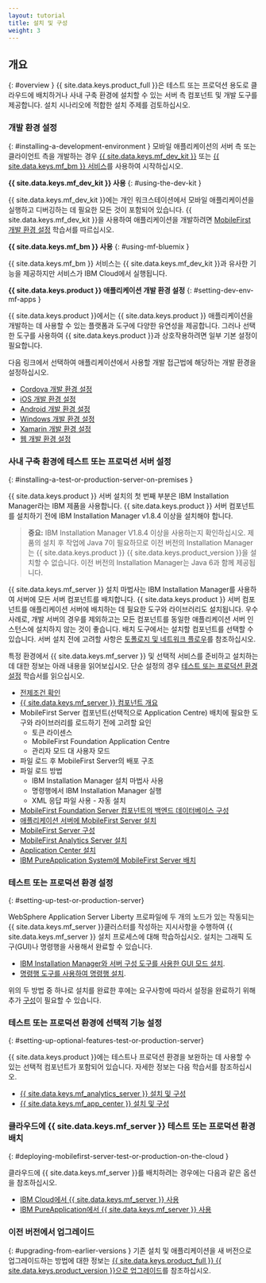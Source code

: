 ```yaml
---
layout: tutorial
title: 설치 및 구성
weight: 3
---
```

<!-- NLS_CHARSET=UTF-8 -->
## 개요
{: #overview }
{{ site.data.keys.product_full }}은 테스트 또는 프로덕션 용도로 클라우드에 배치하거나 사내 구축 환경에 설치할 수 있는 서버 측 컴포넌트 및 개발 도구를 제공합니다. 설치 시나리오에 적합한 설치 주제를 검토하십시오.

### 개발 환경 설정
{: #installing-a-development-environment }
모바일 애플리케이션의 서버 측 또는 클라이언트 측을 개발하는 경우 [{{ site.data.keys.mf_dev_kit }}](development/mobilefirst/) 또는 [{{ site.data.keys.mf_bm }} 서비스](../bluemix/using-mobile-foundation)를 사용하여 시작하십시오.

**{{ site.data.keys.mf_dev_kit }} 사용**
{: #using-the-dev-kit }

{{ site.data.keys.mf_dev_kit }}에는 개인 워크스테이션에서 모바일 애플리케이션을 실행하고 디버깅하는 데 필요한 모든 것이 포함되어 있습니다. {{ site.data.keys.mf_dev_kit }}을 사용하여 애플리케이션을 개발하려면 [MobileFirst 개발 환경 설정](development/mobilefirst) 학습서를 따르십시오.

**{{ site.data.keys.mf_bm }} 사용**
{: #using-mf-bluemix }

{{ site.data.keys.mf_bm }} 서비스는 {{ site.data.keys.mf_dev_kit }}과 유사한 기능을 제공하지만 서비스가 IBM Cloud에서 실행됩니다.

**{{ site.data.keys.product }} 애플리케이션 개발 환경 설정**
{: #setting-dev-env-mf-apps }

{{ site.data.keys.product }}에서는 {{ site.data.keys.product }} 애플리케이션을 개발하는 데 사용할 수 있는 플랫폼과 도구에 다양한 유연성을 제공합니다. 그러나 선택한 도구를 사용하여 {{ site.data.keys.product }}과 상호작용하려면 일부 기본 설정이 필요합니다.  

다음 링크에서 선택하여 애플리케이션에서 사용할 개발 접근법에 해당하는 개발 환경을 설정하십시오.

* [Cordova 개발 환경 설정](development/cordova)
* [iOS 개발 환경 설정](development/ios)
* [Android 개발 환경 설정](development/android)
* [Windows 개발 환경 설정](development/windows)
* [Xamarin 개발 환경 설정](development/xamarin)
* [웹 개발 환경 설정](development/web)

### 사내 구축 환경에 테스트 또는 프로덕션 서버 설정
{: #installing-a-test-or-production-server-on-premises }

{{ site.data.keys.product }} 서버 설치의 첫 번째 부분은 IBM Installation Manager라는 IBM 제품을 사용합니다. {{ site.data.keys.product }} 서버 컴포넌트를 설치하기 전에 IBM Installation Manager v1.8.4 이상을 설치해야 합니다.

> **중요:** IBM Installation Manager V1.8.4 이상을 사용하는지 확인하십시오. 제품의 설치 후 작업에 Java 7이 필요하므로 이전 버전의 Installation Manager는 {{ site.data.keys.product }} {{ site.data.keys.product_version }}을 설치할 수 없습니다. 이전 버전의 Installation Manager는 Java 6과 함께 제공됩니다.

{{ site.data.keys.mf_server }} 설치 마법사는 IBM Installation Manager를 사용하여 서버에 모든 서버 컴포넌트를 배치합니다.  {{ site.data.keys.product }} 서버 컴포넌트를 애플리케이션 서버에 배치하는 데 필요한 도구와 라이브러리도 설치됩니다.  우수 사례로, 개발 서버의 경우를 제외하고는 모든 컴포넌트를 동일한 애플리케이션 서버 인스턴스에 설치하지 않는 것이 좋습니다. 배치 도구에서는 설치할 컴포넌트를 선택할 수 있습니다.  서버 설치 전에 고려할 사항은 [토폴로지 및 네트워크 플로우](production/prod-env/topologies)를 참조하십시오.

특정 환경에서 {{ site.data.keys.mf_server }} 및 선택적 서비스를 준비하고 설치하는 데 대한 정보는 아래 내용을 읽어보십시오. 단순 설정의 경우 [테스트 또는 프로덕션 환경 설정](production) 학습서를 읽으십시오.

* [전제조건 확인](production/prod-env/prereqs)
* [{{ site.data.keys.mf_server }} 컴포넌트 개요](production/prod-env/topologies)
* MobileFirst Server 컴포넌트(선택적으로 Application Centre) 배치에 필요한 도구와 라이브러리를 로드하기 전에 고려할 요인
  * 토큰 라이센스
  * MobileFirst Foundation Application Centre
  * 관리자 모드 대 사용자 모드
* 파일 로드 후 MobileFirst Server의 배포 구조
* 파일 로드 방법
  * IBM Installation Manager 설치 마법사 사용
  * 명령행에서 IBM Installation Manager 실행
  * XML 응답 파일 사용 - 자동 설치
* [MobileFirst Foundation Server 컴포넌트의 백엔드 데이터베이스 구성](production/prod-env/databases)
* [애플리케이션 서버에 MobileFirst Server 설치](production/prod-env/appserver)
* [MobileFirst Server 구성](production/server-configuration)
* [MobileFirst Analytics Server 설치](production/analytics/installation)
* [Application Center 설치](production/appcenter)
* [IBM PureApplication System에 MobileFirst Server 배치](production/pure-application)

### 테스트 또는 프로덕션 환경 설정
{: #setting-up-test-or-production-server}

WebSphere Application Server Liberty 프로파일에 두 개의 노드가 있는 작동되는 {{ site.data.keys.mf_server }}클러스터를 작성하는 지시사항을 수행하여 {{ site.data.keys.mf_server }} 설치 프로세스에 대해 학습하십시오. 설치는 그래픽 도구(GUI)나 명령행을 사용해서 완료할 수 있습니다.

* [IBM Installation Manager와 서버 구성 도구를 사용한 GUI 모드 설치](production/simple-install/tutorials/graphical-mode).
* [명령행 도구를 사용하여 명령행 설치](production/simple-install/tutorials/command-line).

위의 두 방법 중 하나로 설치를 완료한 후에는 요구사항에 따라서 설정을 완료하기 위해 추가 [구성](production/server-configuration)이 필요할 수 있습니다.

### 테스트 또는 프로덕션 환경에 선택적 기능 설정
{: #setting-up-optional-features-test-or-production-server}

{{ site.data.keys.product }}에는 테스트나 프로덕션 환경을 보완하는 데 사용할 수 있는 선택적 컴포넌트가 포함되어 있습니다.  자세한 정보는 다음 학습서를 참조하십시오.

* [{{ site.data.keys.mf_analytics_server }} 설치 및 구성](production/analytics/installation/)
* [{{ site.data.keys.mf_app_center }} 설치 및 구성](production/appcenter)

### 클라우드에 {{ site.data.keys.mf_server }} 테스트 또는 프로덕션 환경 배치
{: #deploying-mobilefirst-server-test-or-production-on-the-cloud }

클라우드에 {{ site.data.keys.mf_server }}를 배치하려는 경우에는 다음과 같은 옵션을 참조하십시오.

* [IBM Cloud에서 {{ site.data.keys.mf_server }} 사용](../bluemix)
* [IBM PureApplication에서 {{ site.data.keys.mf_server }} 사용](production/pure-application)

### 이전 버전에서 업그레이드
{: #upgrading-from-earlier-versions }
기존 설치 및 애플리케이션을 새 버전으로 업그레이드하는 방법에 대한 정보는 [{{ site.data.keys.product_full }} {{ site.data.keys.product_version }}으로 업그레이드](../all-tutorials/#upgrading_to_current_version)를 참조하십시오.
